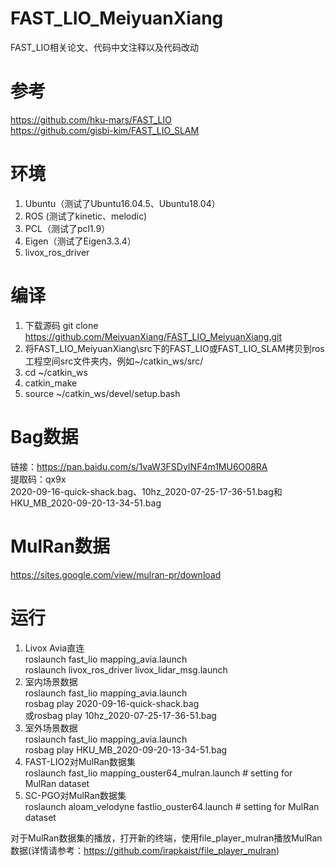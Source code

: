 # FAST_LIO_MeiyuanXiang
FAST_LIO相关论文、代码中文注释以及代码改动  

# 参考
https://github.com/hku-mars/FAST_LIO  
https://github.com/gisbi-kim/FAST_LIO_SLAM  

# 环境
1. Ubuntu（测试了Ubuntu16.04.5、Ubuntu18.04）  
2. ROS (测试了kinetic、melodic)  
3. PCL（测试了pcl1.9）  
4. Eigen（测试了Eigen3.3.4）  
5. livox_ros_driver  

# 编译
1. 下载源码 git clone https://github.com/MeiyuanXiang/FAST_LIO_MeiyuanXiang.git  
2. 将FAST_LIO_MeiyuanXiang\src下的FAST_LIO或FAST_LIO_SLAM拷贝到ros工程空间src文件夹内，例如~/catkin_ws/src/  
3. cd ~/catkin_ws  
4. catkin_make  
5. source ~/catkin_ws/devel/setup.bash  

# Bag数据
链接：https://pan.baidu.com/s/1vaW3FSDyINF4m1MU6O08RA  
提取码：qx9x  
2020-09-16-quick-shack.bag、10hz_2020-07-25-17-36-51.bag和HKU_MB_2020-09-20-13-34-51.bag  

# MulRan数据
https://sites.google.com/view/mulran-pr/download  

# 运行
1. Livox Avia直连  
roslaunch fast_lio mapping_avia.launch  
roslaunch livox_ros_driver livox_lidar_msg.launch  
2. 室内场景数据  
roslaunch fast_lio mapping_avia.launch  
rosbag play 2020-09-16-quick-shack.bag  
或rosbag play 10hz_2020-07-25-17-36-51.bag  
3. 室外场景数据  
roslaunch fast_lio mapping_avia.launch  
rosbag play HKU_MB_2020-09-20-13-34-51.bag  
4. FAST-LIO2对MulRan数据集  
roslaunch fast_lio mapping_ouster64_mulran.launch # setting for MulRan dataset  
5. SC-PGO对MulRan数据集  
roslaunch aloam_velodyne fastlio_ouster64.launch # setting for MulRan dataset  

对于MulRan数据集的播放，打开新的终端，使用file_player_mulran播放MulRan数据(详情请参考：https://github.com/irapkaist/file_player_mulran)  

